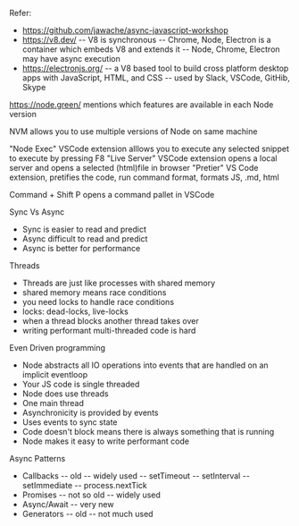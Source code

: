 Refer: 
- https://github.com/jawache/async-javascript-workshop
- https://v8.dev/
-- V8 is synchronous
-- Chrome, Node, Electron is a container which embeds V8 and extends it
-- Node, Chrome, Electron may have async execution
- https://electronjs.org/ 
-- a V8 based tool to build cross platform desktop apps with JavaScript, HTML, and CSS
-- used by Slack, VSCode, GitHib, Skype

https://node.green/ mentions which features are available in each Node version

NVM allows you to use multiple versions of Node on same machine

"Node Exec" VSCode extension alllows you to execute any selected snippet to execute by pressing F8
"Live Server" VSCode extension opens a local server and opens a selected (html)file in browser
"Pretier" VS Code extension, pretifies the code, run command format, formats JS, .md, html

Command + Shift P opens a command pallet in VSCode


Sync Vs Async
- Sync is easier to read and predict
- Async difficult to read and predict
- Async is better for performance

Threads
- Threads are just like processes with shared memory
- shared memory means race conditions
- you need locks to handle race conditions
- locks: dead-locks, live-locks
- when a thread blocks another thread takes over
- writing performant multi-threaded code is hard

Even Driven programming
- Node abstracts all IO operations into events that are handled on an implicit eventloop
- Your JS code is single threaded
- Node does use threads
- One main thread
- Asynchronicity is provided by events
- Uses events to sync state
- Code doesn't block means there is always something that is running
- Node makes it easy to write performant code


Async Patterns
- Callbacks
-- old
-- widely used 
-- setTimeout 
-- setInterval
-- setImmediate
-- process.nextTick
- Promises
-- not so old
-- widely used
- Async/Await
-- very new
- Generators
-- old
-- not much used


